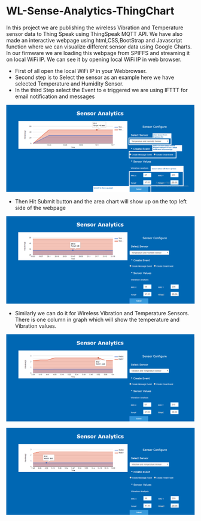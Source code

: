 # WL-Sense-Analytics-ThingChart
In this project we are publishing the wireless Vibration and Temperature sensor data to Thing Speak using ThingSpeak MQTT API.
We have also made an interactive webpage using html,CSS,BootStrap and Javascript function where we can visualize different sensor data using Google Charts.
In our firmware we are loading this webpage from SPIFFS and streaming it on local WiFi IP. We can see it by opening local WiFi IP in web browser.

* First of all open the local WiFi IP in your Webbrowser.
* Second step is to Select the sensor as an example here we have selected Temperature and Humidity Sensor.
* In the third Step select the Event to e triggered we are using IFTTT for email notification and messages

![gChart1](https://github.com/ncdcommunity/WL-Sense-Analytics-ThingChart/blob/master/gChartSense.png)

* Then Hit Submit button and the area chart will show up on the top left side of the webpage

![gChart1](https://github.com/ncdcommunity/WL-Sense-Analytics-ThingChart/blob/master/gChart4.png)

* Similarly we can do it for Wireless Vibration and Temperature Sensors. There is one column in graph which will show the temperature and     Vibration values. 

![gChart1](https://github.com/ncdcommunity/WL-Sense-Analytics-ThingChart/blob/master/gChart1.png)

![gChart1](https://github.com/ncdcommunity/WL-Sense-Analytics-ThingChart/blob/master/gChart2.png)
